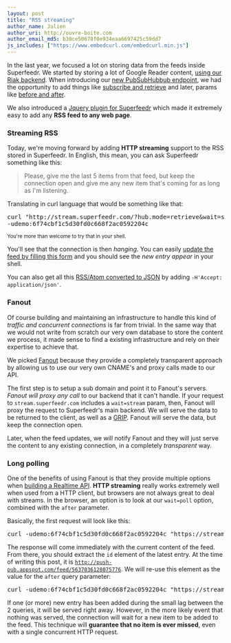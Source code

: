 ```yaml
---
layout: post
title: "RSS streaming"
author_name: Julien
author_uri: http://ouvre-boite.com
author_email_md5: b30ce50678f0e934eaa6697425c59dd7
js_includes: ["https://www.embedcurl.com/embedcurl.min.js"]
---
```


In the last year, we focused a lot on storing data from the feeds inside Superfeedr. We started by storing a lot of Google Reader content, [using our Riak backend](http://blog.superfeedr.com/google-reader-api-riak/). When introducing our [new PubSubHubbub endpoint](http://blog.superfeedr.com/push-endpoint/), we had the opportunity to add things like [subscribe and retrieve](http://blog.superfeedr.com/subscribe-retrieve/) and later, params like [before and after](http://blog.superfeedr.com/retrieve-before-after/). 

We also introduced a [Jquery plugin for Superfeedr](http://blog.superfeedr.com/jquery-superfeedr/) which made it extremely easy to add any **RSS feed to any web page**.

### Streaming RSS

Today, we're moving forward by adding **HTTP streaming** support to the RSS stored in Superfeedr. In English, this mean, you can ask Superfeedr something like this:

> Please, give me the last 5 items from that feed, but keep the connection open and give me any new item that's coming for as long as I'm listening.

Translating in curl language that would be something like that:

<pre class="embedcurl" width="100%">curl "http://stream.superfeedr.com/?hub.mode=retrieve&wait=stream&hub.topic=http://push-pub.appspot.com/feed" 
-udemo:6f74cbf1c5d30fd0c668f2ac0592204c</pre>

<small>You're more than welcome to try that in your shell.</small>

You'll see that the connection is then *hanging*. You can easily [update the feed by filling this form](http://push-pub.appspot.com/) and you should see the *new entry appear* in your shell.

You can also get all this [RSS/Atom converted to JSON](http://documentation.superfeedr.com/schema.html#json) by adding <code>-H'Accept: application/json'</code>.

### Fanout

Of course building and maintaining an infrastructure to handle this kind of *traffic and concurrent connections* is far from trivial. In the same way that we would not write from scratch our very own database to store the content we process, it made sense to find a existing infrastructure and rely on their expertise to achieve that.

We picked [Fanout](https://fanout.io/) because they provide a completely transparent approach by allowing us to use our very own CNAME's and proxy calls made to our API. 

The first step is to setup a sub domain and point it to Fanout's servers. *Fanout will proxy any call* to our backend that it can't handle. If your request to `stream.superfeedr.com` includes a `wait=stream` param, then, Fanout will proxy the request to Superfeedr's main backend. We will serve the data to be returned to the client, as well as a [GRIP](http://blog.fanout.io/2013/02/10/http-grip-proxy-hold-technique/). Fanout will serve the data, but keep the connection open.

Later, when the feed updates, we will notify Fanout and they will just serve the content to any existing connection, in a completely *transparent* way.

### Long polling

One of the benefits of using Fanout is that they provide multiple options when [building a Realtime API](https://fanout.io/docs/devguide.html#building-a-realtime-api). **HTTP streaming** really works extremely well when used from a HTTP client, but browsers are not always great to deal with streams. In the browser, an option is to look at our <code>wait=poll</code> option, combined with the <code>after</code> parameter.

Basically, the first request will look like this:

<pre class="embedcurl" width="100%">curl -udemo:6f74cbf1c5d30fd0c668f2ac0592204c "https://stream.superfeedr.com?hub.mode=retrieve&wait=stream&hub.topic=http%3A%2F%2Fpush-pub.appspot.com%2Ffeed"</pre>

The response will come immediately with the current content of the feed. From there, you should extract the <code>id</code> element of the latest entry. At the time of writing this post, it is <code>http://push-pub.appspot.com/feed/5637036128075776</code>. We will re-use this element as the value for the <code>after</code> query parameter:

<pre class="embedcurl" width="100%">curl -udemo:6f74cbf1c5d30fd0c668f2ac0592204c "https://stream.superfeedr.com?format=json&hub.mode=retrieve&wait=poll&after=hhttp%3A%2F%2Fpush-pub.appspot.com%2Ffeed%2F5637036128075776&hub.topic=http%3A%2F%2Fpush-pub.appspot.com%2Ffeed"</pre>

If one (or more) new entry has been added during the small lag between the 2 queries, it will be served right away. However, in the more likely event that nothing was served, the connection will wait for a new item to be added to the feed. This technique will **guarantee that no item is ever missed**, even with a single concurrent HTTP request.




